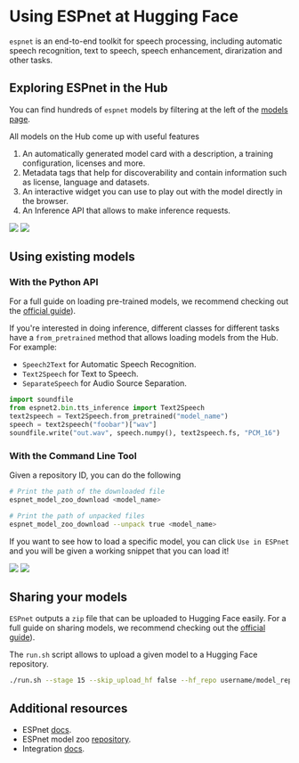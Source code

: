 # Using ESPnet at Hugging Face

`espnet` is an end-to-end toolkit for speech processing, including automatic speech recognition, text to speech, speech enhancement, dirarization and other tasks.

## Exploring ESPnet in the Hub

You can find hundreds of `espnet` models by filtering at the left of the [models page](https://huggingface.co/models?library=espnet&sort=downloads). 

All models on the Hub come up with useful features
1. An automatically generated model card with a description, a training configuration, licenses and more.
2. Metadata tags that help for discoverability and contain information such as license, language and datasets.
3. An interactive widget you can use to play out with the model directly in the browser.
4. An Inference API that allows to make inference requests.

<div class="flex justify-center">
<img class="block dark:hidden" src="https://huggingface.co/datasets/huggingface/documentation-images/resolve/main/hub/libraries-espnet_widget.png"/>
<img class="hidden dark:block" src="https://huggingface.co/datasets/huggingface/documentation-images/resolve/main/hub/libraries-espnet_widget-dark.png"/>
</div>

## Using existing models

### With the Python API

For a full guide on loading pre-trained models, we recommend checking out the [official guide](https://github.com/espnet/espnet_model_zoo)). 

If you're interested in doing inference, different classes for different tasks have a `from_pretrained` method that allows loading models from the Hub. For example:
* `Speech2Text` for Automatic Speech Recognition.
* `Text2Speech` for Text to Speech.
* `SeparateSpeech` for Audio Source Separation.

```py
import soundfile
from espnet2.bin.tts_inference import Text2Speech
text2speech = Text2Speech.from_pretrained("model_name")
speech = text2speech("foobar")["wav"]
soundfile.write("out.wav", speech.numpy(), text2speech.fs, "PCM_16")
```

### With the Command Line Tool

Given a repository ID, you can do the following

```bash
# Print the path of the downloaded file
espnet_model_zoo_download <model_name>

# Print the path of unpacked files
espnet_model_zoo_download --unpack true <model_name>
```

If you want to see how to load a specific model, you can click `Use in ESPnet` and you will be given a working snippet that you can load it! 

<div class="flex justify-center">
<img class="block dark:hidden" src="https://huggingface.co/datasets/huggingface/documentation-images/resolve/main/hub/libraries-espnet_snippet.png"/>
<img class="hidden dark:block" src="https://huggingface.co/datasets/huggingface/documentation-images/resolve/main/hub/libraries-espnet_snippet-dark.png"/>
</div>

## Sharing your models

`ESPnet` outputs a `zip` file that can be uploaded to Hugging Face easily. For a full guide on sharing  models, we recommend checking out the [official guide](https://github.com/espnet/espnet_model_zoo#register-your-model)).

The `run.sh` script allows to upload a given model to a Hugging Face repository.

```bash
./run.sh --stage 15 --skip_upload_hf false --hf_repo username/model_repo
```

## Additional resources

* ESPnet [docs](https://espnet.github.io/espnet/index.html).
* ESPnet model zoo [repository](https://github.com/espnet/espnet_model_zoo).
* Integration [docs](https://github.com/asteroid-team/asteroid/blob/master/docs/source/readmes/pretrained_models.md).

